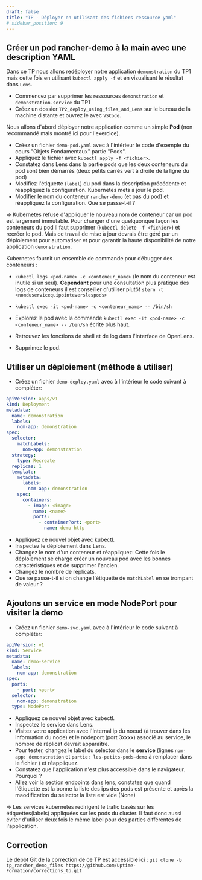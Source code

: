 ```yaml
---
draft: false
title: "TP - Déployer en utilisant des fichiers ressource yaml"
# sidebar_position: 9
---
```


## Créer un pod rancher-demo à la main avec une description YAML

Dans ce TP nous allons redéployer notre application `demonstration` du TP1 mais cette fois en utilisant `kubectl apply -f` et en visualisant le résultat dans `Lens`.

- Commencez par supprimer les ressources `demonstration` et `demonstration-service` du TP1
- Créez un dossier `TP2_deploy_using_files_and_Lens` sur le bureau de la machine distante et ouvrez le avec `VSCode`.

Nous allons d'abord déployer notre application comme un simple **Pod** (non recommandé mais montré ici pour l'exercice).

- Créez un fichier `demo-pod.yaml` avec à l'intérieur le code d'exemple du cours "Objets Fondamentaux" partie "Pods".
- Appliquez le fichier avec `kubectl apply -f <fichier>`.
- Constatez dans Lens dans la partie pods que les deux conteneurs du pod sont bien démarrés (deux petits carrés vert à droite de la ligne du pod)
- Modifiez l'étiquette (`label`) du pod dans la description précédente et réappliquez la configuration. Kubernetes mets à jour le pod.
- Modifier le nom du conteneur `rancher-demo` (et pas du pod) et réappliquez la configuration. Que se passe-t-il ?

=> Kubernetes refuse d'appliquer le nouveau nom de conteneur car un pod est largement immutable. Pour changer d'une quelquonque façon les conteneurs du pod il faut supprimer (`kubectl delete -f <fichier>`) et recréer le pod. Mais ce travail de mise à jour devrais être géré par un déploiement pour automatiser et pour garantir la haute disponibilité de notre application `demonstration`.

Kubernetes fournit un ensemble de commande pour débugger des conteneurs :

- `kubectl logs <pod-name> -c <conteneur_name>` (le nom du conteneur est inutile si un seul). **Cependant** pour une consultation plus pratique des logs de conteneurs il est conseiller d'utiliser plutôt `stern -t <nomduservicequipointeverslespods>`
- `kubectl exec -it <pod-name> -c <conteneur_name> -- /bin/sh`

- Explorez le pod avec la commande `kubectl exec -it <pod-name> -c <conteneur_name> -- /bin/sh` écrite plus haut.

- Retrouvez les fonctions de shell et de log dans l'interface de OpenLens.

- Supprimez le pod.

## Utiliser un déploiement (méthode à utiliser)

- Créez un fichier `demo-deploy.yaml` avec à l'intérieur le code suivant à compléter:

```yaml
apiVersion: apps/v1
kind: Deployment
metadata:
  name: demonstration
  labels:
    nom-app: demonstration
spec:
  selector:
    matchLabels:
      nom-app: demonstration
  strategy:
    type: Recreate
  replicas: 1
  template:
    metadata:
      labels:
        nom-app: demonstration
    spec:
      containers:
        - image: <image>
          name: <name>
          ports:
            - containerPort: <port>
              name: demo-http
```

- Appliquez ce nouvel objet avec kubectl.
- Inspectez le déploiement dans Lens.
- Changez le nom d'un conteneur et réappliquez: Cette fois le déploiement se charge créer un nouveau pod avec les bonnes caractéristiques et de supprimer l'ancien.
- Changez le nombre de réplicats.
- Que se passe-t-il si on change l'étiquette de `matchLabel` en se trompant de valeur ?

## Ajoutons un service en mode NodePort pour visiter la demo

- Créez un fichier `demo-svc.yaml` avec à l'intérieur le code suivant à compléter:

```yaml
apiVersion: v1
kind: Service
metadata:
  name: demo-service
  labels:
    nom-app: demonstration
spec:
  ports:
    - port: <port>
  selector:
    nom-app: demonstration
  type: NodePort
```

- Appliquez ce nouvel objet avec kubectl.
- Inspectez le service dans Lens.
- Visitez votre application avec l'Internal ip du noeud (à trouver dans les information du node) et le nodeport (port 3xxxx) associé au service, le nombre de réplicat devrait apparaître.
- Pour tester, changez le label du selector dans le **service** (lignes `nom-app: demonstration` et `partie: les-petits-pods-demo` à remplacer dans le fichier ) et réappliquez.
- Constatez que l'application n'est plus accessible dans le navigateur. Pourquoi ?
- Allez voir la section endpoints dans lens, constatez que quand l'étiquette est la bonne la liste des ips des pods est présente et après la maodification du selector la liste est vide (None)

=> Les services kubernetes redirigent le trafic basés sur les étiquettes(labels) appliquées sur les pods du cluster. Il faut donc aussi éviter d'utiliser deux fois le même label pour des parties différentes de l'application.

## Correction

Le dépôt Git de la correction de ce TP est accessible ici : `git clone -b tp_rancher_demo_files https://github.com/Uptime-Formation/corrections_tp.git`
